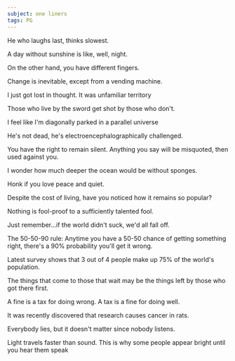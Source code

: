 ```yaml
---
subject: one liners
tags: PG
---
```

He who laughs last, thinks slowest.

A day without sunshine is like, well, night.

On the other hand, you have different fingers.

Change is inevitable, except from a vending machine.

I just got lost in thought. It was unfamiliar territory

Those who live by the sword get shot by those who don't.

I feel like I'm diagonally parked in a parallel universe

He's not dead, he's electroencephalographically challenged.

You have the right to remain silent. Anything you say will be misquoted, then used against you.

I wonder how much deeper the ocean would be without sponges.

Honk if you love peace and quiet.

Despite the cost of living, have you noticed how it remains so popular?

Nothing is fool-proof to a sufficiently talented fool.

Just remember...if the world didn't suck, we'd all fall off.

The 50-50-90 rule: Anytime you have a 50-50 chance of getting something right, there's a 90% probability you'll get it wrong.

Latest survey shows that 3 out of 4 people make up 75% of the world's population.

The things that come to those that wait may be the things left by those who got there first.

A fine is a tax for doing wrong. A tax is a fine for doing well.

It was recently discovered that research causes cancer in rats.

Everybody lies, but it doesn't matter since nobody listens.

Light travels faster than sound. This is why some people appear bright until you hear them speak
